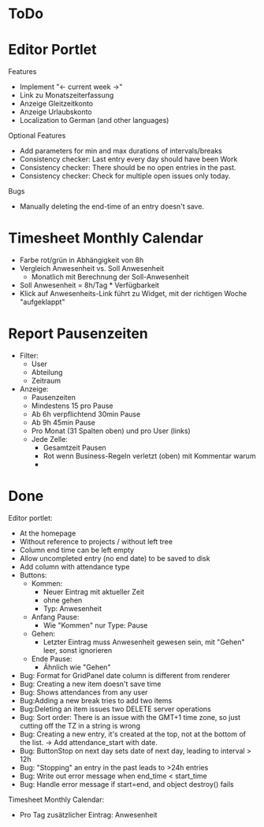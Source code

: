 ToDo
====


Editor Portlet
==============

Features

- Implement "<- current week ->"
- Link zu Monatszeiterfassung
- Anzeige Gleitzeitkonto
- Anzeige Urlaubskonto
- Localization to German (and other languages)

Optional Features

- Add parameters for min and max durations of intervals/breaks
- Consistency checker: Last entry every day should have been Work
- Consistency checker: There should be no open entries in the past.
- Consistency checker: Check for multiple open issues only today.

Bugs

- Manually deleting the end-time of an entry doesn't save.





Timesheet Monthly Calendar
==========================

- Farbe rot/grün in Abhängigkeit von 8h 
- Vergleich Anwesenheit vs. Soll Anwesenheit
	- Monatlich mit Berechnung der Soll-Anwesenheit
- Soll Anwesenheit = 8h/Tag * Verfügbarkeit
- Klick auf Anwesenheits-Link führt zu Widget, 
  mit der richtigen Woche "aufgeklappt"



Report Pausenzeiten
===================

- Filter:
	- User
	- Abteilung
	- Zeitraum
- Anzeige:
	- Pausenzeiten
	- Mindestens 15 pro Pause
	- Ab 6h verpflichtend 30min Pause
	- Ab 9h 45min Pause
	- Pro Monat (31 Spalten oben) und pro User (links)
	- Jede Zelle:
		- Gesamtzeit Pausen
		- Rot wenn Business-Regeln verletzt (oben)
		  mit Kommentar warum
		- 



Done
====


Editor portlet:

- At the homepage
- Without reference to projects / without left tree
- Column end time can be left empty
- Allow uncompleted entry (no end date) to be saved to disk
- Add column with attendance type
- Buttons:
	- Kommen:
		- Neuer Eintrag mit aktueller Zeit
		- ohne gehen
		- Typ: Anwesenheit
	- Anfang Pause:
		- Wie "Kommen" nur Type: Pause
	- Gehen:
		- Letzter Eintrag muss Anwesenheit gewesen sein, mit "Gehen" leer,
		  sonst ignorieren
	- Ende Pause:
		- Ähnlich wie "Gehen"
- Bug: Format for GridPanel date column is different from renderer
- Bug: Creating a new item doesn't save time
- Bug: Shows attendances from any user
- Bug:Adding a new break tries to add two items
- Bug:Deleting an item issues two DELETE server operations
- Bug: Sort order:
  There is an issue with the GMT+1 time zone,
  so just cutting off the TZ in a string is wrong
- Bug: Creating a new entry, it's created at the top, not at
  the bottom of the list. -> Add attendance_start with date.
- Bug: ButtonStop on next day sets date of next day,
  leading to interval > 12h
- Bug: "Stopping" an entry in the past leads to >24h entries
- Bug: Write out error message when end_time < start_time
- Bug: Handle error message if start=end, and object destroy() fails



Timesheet Monthly Calendar:

- Pro Tag zusätzlicher Eintrag: Anwesenheit

